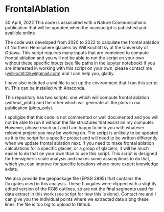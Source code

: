 # FrontalAblation
30 April, 2022
This code is associated with a Nature Communications publication that will be updated when the mansucript is published and availible online

The code was developed from 2020 to 2022 to calculate the frontal ablation of Northern Hemisphere glaciers by Will Kochtitzky at the University of Ottawa.
This script requires many inputs that are combined to compute frontal ablation and you will not be able to run the script on your own without these specific inputs (see file paths in the jupyter notebook)
If you are interested in working with this script on your own, please contact me (willkochtitzky@gmail.com) and I can help you, gladly.

I have also included a yml file to set up the environment that I ran this script in. This can be installed with Anaconda.

This repository has two scripts: one which will compute frontal ablation (without_plots) and the other which will generate all the plots in our publication (plots_only).

I apoligize that this code is not commented or well documented and you will not be able to run it without the file structures that exsist on my computer. However, please reach out and I am happy to help you with whatever relevent project you may be working on.
The script is unlikely to be updated as it is the script for a specific project and will need to be written differently when we update frontal ablation next.
If you need to make frontal ablation calculations for a specific glacier, or a group of glaciers, it will be much easier to do that on your own than to use this script. This script is designed for hemsipheric scale analysis and makes some assumptions to do that, which you can improve for specific locations where more expert knowledge exists.

We also provide the geopackage file (EPSG 3995) that contains the fluxgates used in this analysis. These fluxgates were clipped with a slightly edited version of the RGI6 outlines, so are not the final segments used for data extract in this work (see script for how this is done). Contact me and I can give you the individual points where we extracted data along these lines, the file is too big to upload to Github.
